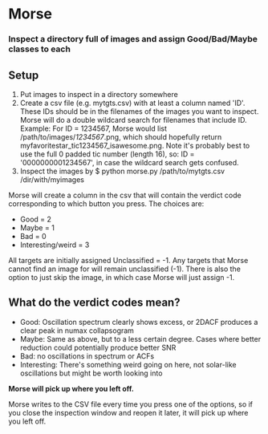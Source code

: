 # Morse 

### Inspect a directory full of images and assign Good/Bad/Maybe classes to each

## Setup
1. Put images to inspect in a directory somewhere
2. Create a csv file (e.g. mytgts.csv) with at least a column named 'ID'. These IDs should be in the filenames of the images you want to inspect. Morse will do a double wildcard search for filenames that include ID. 
Example: 
For ID = 1234567, Morse would list /path/to/images/*1234567*.png, which should hopefully return  myfavoritestar_tic1234567_isawesome.png. 
Note it's probably best to use the full 0 padded tic number (length 16), so: ID = '0000000001234567', in case the wildcard search gets confused.
3. Inspect the images by
$ python morse.py /path/to/mytgts.csv /dir/with/myimages

Morse will create a column in the csv that will contain the verdict code corresponding to which button you press. The choices are:
- Good = 2
- Maybe = 1
- Bad = 0
- Interesting/weird = 3

All targets are initially assigned Unclassified = -1. Any targets that Morse cannot find an image for will remain unclassified (-1). There is also the option to just skip the image, in which case Morse will just assign -1. 

## What do the verdict codes mean?
- Good: Oscillation spectrum clearly shows excess, or 2DACF produces a clear peak in numax collapsogram
- Maybe: Same as above, but to a less certain degree. Cases where better reduction could potentially produce better SNR
- Bad: no oscillations in spectrum or ACFs
- Interesting: There's something weird going on here, not solar-like oscillations but might be worth looking into

**Morse will pick up where you left off.**

Morse writes to the CSV file every time you press one of the options, so if you close the inspection window and reopen it later, it will pick up where you left off. 
